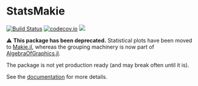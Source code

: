 # StatsMakie

[![Build Status](https://travis-ci.org/JuliaPlots/StatsMakie.jl.svg?branch=master)](https://travis-ci.org/JuliaPlots/StatsMakie.jl)
[![codecov.io](http://codecov.io/github/JuliaPlots/StatsMakie.jl/coverage.svg?branch=master)](http://codecov.io/github/JuliaPlots/StatsMakie.jl?branch=master)
[![](https://img.shields.io/badge/docs-latest-blue.svg)](http://juliaplots.org/StatsMakie.jl/latest)

:warning: **This package has been deprecated.** Statistical plots have been moved to [Makie.jl](http://makie.juliaplots.org/stable/), whereas the grouping machinery is now part of [AlgebraOfGraphics.jl](http://juliaplots.org/AlgebraOfGraphics.jl/dev/).

The package is not yet production ready (and may break often until it is).

See the [documentation](http://juliaplots.org/StatsMakie.jl/latest) for more details.
